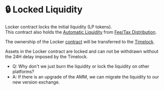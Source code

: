 # 🔒 Locked Liquidity

Locker contract locks the initial liquidity \(LP tokens\).  
This contract also holds the [Automatic Liquidity](automatic-liquidity.md) from [Fee/Tax Distribution](deposit-fee-redistribution.md).

The ownership of the Locker [contract](../tokenomics/contracts.md) will be transferred to the [Timelock](../security/timelock.md).

Assets in the Locker contract are locked and can not be withdrawn without the 24H delay imposed by the Timelock.

* Q: Why don't we just burn the liquidity or lock the liquidity on other platforms?
* A: If there is an upgrade of the AMM, we can migrate the liquidity to our new version exchange.



